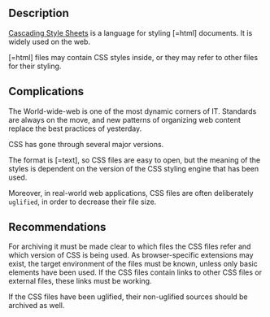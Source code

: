 ## Description

[Cascading Style Sheets]({{wikipedia}}/Cascading_Style_Sheets)
is a language for styling
[=html] documents.
It is widely used on the web.

[=html] files may contain CSS styles inside, or they may refer to other files for
their styling.

## Complications

The World-wide-web is one of the most dynamic corners of IT. Standards are
always on the move, and new patterns of organizing web content replace the best
practices of yesterday.

CSS has gone through several major versions.

The format is [=text], so CSS files are easy to open,
but the meaning of the styles is dependent on the version of the
CSS styling engine that has been used.

Moreover, in real-world web applications, CSS files are often
deliberately `uglified`, in order to decrease their file size.

## Recommendations

For archiving it must be made clear to which files the CSS files refer and which
version of CSS is being used. As browser-specific extensions may exist, the
target environment of the files must be known, unless only basic elements have
been used. If the CSS files contain links to other CSS files or external files,
these links must be working.

If the CSS files have been uglified, their non-uglified sources should be archived as well.

